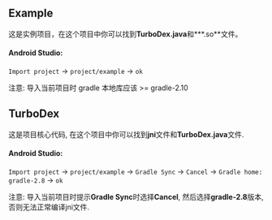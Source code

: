 ## Example

这是实例项目，在这个项目中你可以找到**TurboDex.java**和***.so**文件。


#### Android Studio:

`Import project` -> `project/example` -> `ok`

注意: 导入当前项目时 gradle 本地库应该 >= gradle-2.10


## TurboDex

这是项目核心代码, 在这个项目中你可以找到**jni**文件和**TurboDex.java**文件.


#### Android Studio:

`Import project` -> `project/example` -> `Gradle Sync` -> `Cancel` -> `Gradle home: gradle-2.8` -> `ok`

注意: 导入当前项目时提示**Gradle Sync**时选择**Cancel**, 然后选择**gradle-2.8**版本, 否则无法正常编译jni文件.